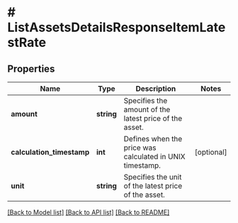 # # ListAssetsDetailsResponseItemLatestRate

## Properties

Name | Type | Description | Notes
------------ | ------------- | ------------- | -------------
**amount** | **string** | Specifies the amount of the latest price of the asset. |
**calculation_timestamp** | **int** | Defines when the price was calculated in UNIX timestamp. | [optional]
**unit** | **string** | Specifies the unit of the latest price of the asset. |

[[Back to Model list]](../../README.md#models) [[Back to API list]](../../README.md#endpoints) [[Back to README]](../../README.md)
